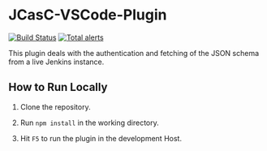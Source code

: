 # JCasC-VSCode-Plugin 

[![Build Status](https://travis-ci.org/sladyn98/JCasC-VSCode-Plugin.svg?branch=master)](https://travis-ci.org/sladyn98/JCasC-VSCode-Plugin)
[![Total alerts](https://img.shields.io/lgtm/alerts/g/sladyn98/JCasC-VSCode-Plugin.svg?logo=lgtm&logoWidth=18)](https://lgtm.com/projects/g/sladyn98/JCasC-VSCode-Plugin/alerts/)


This plugin deals with the authentication and fetching of the JSON schema from a live Jenkins instance.

## How to Run Locally

1) Clone the repository.

2) Run `npm install` in the working directory.

3) Hit `F5` to run the plugin in the development Host.
